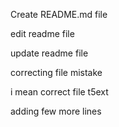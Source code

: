 Create README.md file 

edit readme file 

update readme file 

correcting file mistake 

i mean correct file t5ext 

adding few more lines 






